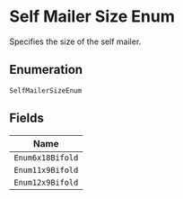 
# Self Mailer Size Enum

Specifies the size of the self mailer.

## Enumeration

`SelfMailerSizeEnum`

## Fields

| Name |
|  --- |
| `Enum6x18Bifold` |
| `Enum11x9Bifold` |
| `Enum12x9Bifold` |

